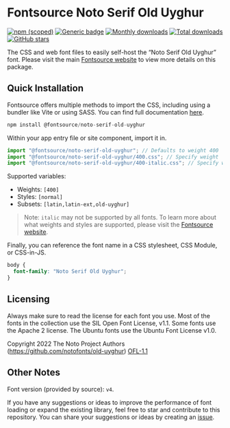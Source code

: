 # Fontsource Noto Serif Old Uyghur

[![npm (scoped)](https://img.shields.io/npm/v/@fontsource/noto-serif-old-uyghur?color=brightgreen)](https://www.npmjs.com/package/@fontsource/noto-serif-old-uyghur) [![Generic badge](https://img.shields.io/badge/fontsource-passing-brightgreen)](https://github.com/fontsource/fontsource) [![Monthly downloads](https://badgen.net/npm/dm/@fontsource/noto-serif-old-uyghur)](https://github.com/fontsource/fontsource) [![Total downloads](https://badgen.net/npm/dt/@fontsource/noto-serif-old-uyghur)](https://github.com/fontsource/fontsource) [![GitHub stars](https://img.shields.io/github/stars/fontsource/fontsource.svg?style=social&label=Star)](https://github.com/fontsource/fontsource/stargazers)

The CSS and web font files to easily self-host the “Noto Serif Old Uyghur” font. Please visit the main [Fontsource website](https://fontsource.org/fonts/noto-serif-old-uyghur) to view more details on this package.

## Quick Installation

Fontsource offers multiple methods to import the CSS, including using a bundler like Vite or using SASS. You can find full documentation [here](https://fontsource.org/docs/getting-started/introduction).

```javascript
npm install @fontsource/noto-serif-old-uyghur
```

Within your app entry file or site component, import it in.

```javascript
import "@fontsource/noto-serif-old-uyghur"; // Defaults to weight 400
import "@fontsource/noto-serif-old-uyghur/400.css"; // Specify weight
import "@fontsource/noto-serif-old-uyghur/400-italic.css"; // Specify weight and style
```

Supported variables:
- Weights: `[400]`
- Styles: `[normal]`
- Subsets: `[latin,latin-ext,old-uyghur]`

> Note: `italic` may not be supported by all fonts. To learn more about what weights and styles are supported, please visit the [Fontsource website](https://fontsource.org/fonts/noto-serif-old-uyghur).

Finally, you can reference the font name in a CSS stylesheet, CSS Module, or CSS-in-JS.

```css
body {
  font-family: "Noto Serif Old Uyghur";
}
```

## Licensing
Always make sure to read the license for each font you use. Most of the fonts in the collection use the SIL Open Font License, v1.1. Some fonts use the Apache 2 license. The Ubuntu fonts use the Ubuntu Font License v1.0.

Copyright 2022 The Noto Project Authors (https://github.com/notofonts/old-uyghur)
[OFL-1.1](https://openfontlicense.org)

## Other Notes
Font version (provided by source): `v4`.

If you have any suggestions or ideas to improve the performance of font loading or expand the existing library, feel free to star and contribute to this repository. You can share your suggestions or ideas by creating an [issue](https://github.com/fontsource/fontsource/issues).